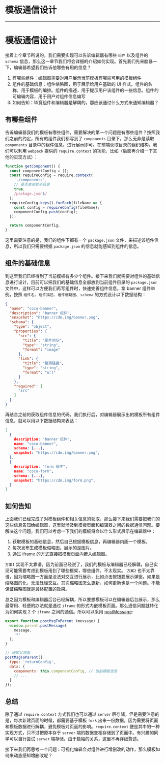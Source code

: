 
# 模板通信设计
---

# 模板通信设计

接着上个章节所说的，我们需要实现可以告诉编辑器有哪些 `组件` 以及组件的 `schema` 信息，那么这一章节我们将会详细的介绍如何实现。首先我们先来脑暴一下，编辑器希望我们告诉他哪些有用的信息？

1.  有哪些组件：编辑器需要对用户展示当前模板有哪些可用的模板组件
2.  组件的基础信息：组件缩略图，用于展示给用户基础的 UI 样式。组件的名称，用于模板的编排。组件的描述，用于提示用户该组件的一些信息。组件的可编辑内容，用于用户对组件信息编写
3.  如何告知：毕竟组件和编辑器是解耦的，那应该通过什么方式来通知编辑器？

## 有哪些组件

告诉编辑器我们的模板有哪些组件，需要解决的第一个问题是有哪些组件？按照我们之前的约定，所有的组件我们都写到了 `components` 目录下。那么无非是读取 `components` 目录中的组件信息，进行展示即可。在前端获取目录的组织结构，我们可以利用 `webpack` 提供的 `require.context` 的功能，比如（后面再介绍一下其他的实现方式）：

```javascript
function getComponent() {
  const componentConfig = [];
  const requireConfig = require.context(
    './components',
    // 是否查询其子目录
    true,
    /package.json$/
  );
  requireConfig.keys().forEach(fileName => {
    const config = requireConfig(fileName);
    componentConfig.push(config);
  });

  return componentConfig;
}
```

这里需要注意的是，我们的组件下都有一个 `package.json` 文件，来描述该组件信息，所以我们只需要根据 `package.json` 的信息就能感知到组件的信息。

## 组件的基础信息

到这里我们已经得到了当前模板有多少个组件。接下来我们就需要对组件的基础信息进行设计，目前可以把我们的基础信息全部放到当前组件目录的 `package.json` 文件中，这样可以方便我们再写组件时，快速完善组件信息。拿 banner 组件举例，按照 `组件名`、`组件描述`、`组件缩略图`、`schema` 的方式设计以下数据结构：

```json
{
  "name": "coco-banner",
  "description": "banner 组件",
  "snapshot": "https://cdn.img/banner.png",
  "schema": {
    "type": "object",
    "properties": {
      "src": {
        "title": "图片地址",
        "type": "string",
        "format": "image"
      },
      "link": {
        "title": "跳转链接",
        "type": "string",
        "format": "url"
      }
    },
    "required": [
      "src"
    ]
  }
}
```

再结合之前的获取组件信息的代码，我们执行后，对编辑器展示出的模板所有组件信息，就可以用以下数据结构来表达：

```json
[
  {
    description: "banner 组件",
    name: "coco-banner",
    schema: {...},
    snapshot: "https://cdn.img/banner.png",
  },
  {
    description: "form 组件",
    name: "coco-form",
    schema: {...},
    snapshot: "https://cdn.img/form.png",
  }
]
```

## 如何告知

上面我们已经完成了对模板组件和相关信息的获取，那么接下来我们需要把我们的这些信息告知给编辑器，这里就涉及到模板页面和编辑器之间的数据通信问题。要解决这个问题，我们可以考虑一下我们的模板将会以什么形式展示在编辑器中：

1.  获取模板的基础信息，然后自己根据模板信息，再编辑器内画一个模板。
2.  每次发布生成模板缩略图，展示的是图片。
3.  通过 iframe 的方式直接把模板页面内嵌入编辑器。

`方案1` 实现不太靠谱，因为前面已经说了，我们的模板与编辑器已经解耦，自己实现可能需要考虑到模板用到了哪些框架，哪些组件，不太现实。 `方案2` 也不太靠谱，因为缩略图一方面是没法对交互进行展示，比如点击按钮要展示弹窗，如果是缩略图的化，无法处理交互。其次缩略图怎么更新，如何更新也是一个问题。不能保证缩略图就是最终配置的效果。

总之因为模板和编辑器后台已经解耦，所以要想模板可以在编辑器后台展示，那么最常用、轻便的办法就是通过 `iframe` 的形式内嵌模板页面。那么通信问题就转化为如何实现 2 个 `iframe` 之间的通信。所以可以采用 [postMessage](https://developer.mozilla.org/zh-CN/docs/Web/API/Window/postMessage):

```javascript
export function postMsgToParent (message) {
  window.parent.postMessage(
    message,
    '*'
  );
}

// 通知父容器
postMsgToParent({
  type: 'returnConfig',
  data: {
    components: this.componentConfig, // 当前模板信息
    // ...
  }
});
```

## 总结

除了通过 `require.context` 方式我们也可以通过 `server` 层存储，但是需要注意的是，每次新建页面的时候，都需要基于模板 `fork` 出来一份数据。因为需要将页面和模板数据进行解耦，避免模板对页面的影响。`require.context` 便是其中的一种实现方式，只不过把原本存于 `server` 端的数据变相存储到了页面中。有兴趣的同学可以自行尝试 `server` 端存储，由于篇幅的关系，这里不再详细赘述。

接下来我们再思考一个问题：可视化编辑会对组件进行增删改的动作，那么模板如何来动态感知增删改呢？
    